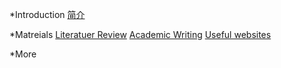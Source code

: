 *Introduction
    [简介](README.md)

*Matreials
    [Literatuer Review](literature.md)
    [Academic Writing](writing.md)
    [Useful websites](websites.md)

*More
